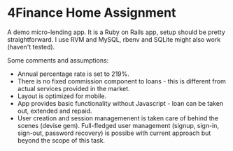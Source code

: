 # 4Finance Home Assignment

A demo micro-lending app. It is a Ruby on Rails app, setup should be pretty straightforward.
I use RVM and MySQL, rbenv and SQLite might also work (haven't tested).

Some comments and assumptions:
- Annual percentage rate is set to 219%.
- There is no fixed commission component to loans - this is different from actual services provided in the market.
- Layout is optimized for mobile.
- App provides basic functionality without Javascript - loan can be taken out, extended and repaid.
- User creation and session managemenent is taken care of behind the scenes (devise gem). Full-fledged user management (signup, sign-in, sign-out, password recovery) is possibe with current approach but beyond the scope of this task.
